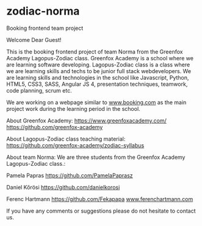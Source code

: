 # zodiac-norma
Booking frontend team project

Welcome Dear Guest!

This is the booking frontend project of team Norma from the Greenfox Academy Lagopus-Zodiac class.
Greenfox Academy is a school where we are learning software developing. Lagopus-Zodiac class is a class where we are learning
skills and techs to be junior full stack webdevelopers. We are learning skills and technologies in the school like Javascript, Python, 
HTML5, CSS3, SASS, Angular JS 4, presentation techniques, teamwork, code planning, scrum etc.

We are working on a webpage similar to www.booking.com as the main project work during the learning period in the school.

About Greenfox Academy:
https://www.greenfoxacademy.com/
https://github.com/greenfox-academy

About Lagopus-Zodiac class teaching material:
https://github.com/greenfox-academy/zodiac-syllabus

About team Norma:
We are three students from the Greenfox Academy Lagopus-Zodiac class.:

Pamela Papras
https://github.com/PamelaPaprasz

Daniel Kőrösi
https://github.com/danielkorosi

Ferenc Hartmann
https://github.com/Fekapapa
www.ferenchartmann.com


If you have any comments or suggestions please do not hesitate to contact us.
